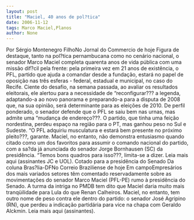 ```yaml
---
layout: post
title: "Maciel, 40 anos de pol?tica"
date: 2006-11-12
tags: Marco Maciel,Planos
author: None
---
```

Por Sérgio Montenegro FilhoNo Jornal do Commercio de hoje
Figura de destaque, tanto na pol?tica pernambucana como no cenário nacional, o senador Marco Maciel completa quarenta anos de vida pública com uma missão dif?cil pela frente: pela primeira vez em 21 anos de existência, o PFL, partido que ajuda a comandar desde a fundação, estará no papel de oposição nas três esferas - federal, estadual e municipal, no caso do Recife. 
Ciente do desafio, na semana passada, ao avaliar os resultados eleitorais, ele alertou para a necessidade de “reconfigurar??? a legenda, adaptando-a ao novo panorama e preparando-a para a disputa de 2008 que, na sua opinião, será determinante para as eleições de 2010. 
De perfil ponderado, o senador defende que o PFL se saiu bem nas urnas, mas admite uma “mudança de endereço???. 
O partido, que tinha uma feição nordestina, perdeu espaço na região para o PT, mas ganhou peso no Sul e Sudeste. 
“O PFL adquiriu musculatura e estará bem presente no próximo pleito???, garante. Maciel, no entanto, não demonstra entusiasmo quando citado como um dos favoritos para assumir o comando nacional do partido, com a sa?da já anunciada do senador Jorge Bornhausen (SC) da presidência. “Temos bons quadros para isso???, limita-se a dizer.
Leia mais aqui (assinantes JC e UOL).
Cotado para a presidência do Senado
Da coluna Bras?lia-DFNo Correio Braziliense de hoje
Em campoEmpresários dos mais variados setores têm comentado reservadamente sobre as movimentações do senador Marco Maciel (PFL-PE) rumo à presidência do Senado. A turma da intriga no PMDB tem dito que Maciel daria muito mais tranqüilidade para Lula do que Renan Calheiros. Maciel, no entanto, tem outro nome de peso contra ele dentro do partido: o senador José Agripino (RN), que perdeu a indicação partidária para vice na chapa com Geraldo Alckmin.
Leia mais aqui (assinantes). 